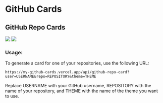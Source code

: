 # GitHub Cards


## GitHub Repo Cards

![](https://my-github-cards.vercel.app/api/github-repo-card?user=robert-warneke&repo=github-cards&theme=light)
![](https://my-github-cards.vercel.app/api/github-repo-card?user=robert-warneke&repo=github-cards&theme=dark)

### Usage:

To generate a card for one of your repositories, use the following URL:

```
https://my-github-cards.vercel.app/api/github-repo-card?user=USERNAME&repo=REPOSITORY&theme=THEME
```

Replace USERNAME with your GitHub username, REPOSITORY with the name of your repository, and THEME with the name of the theme you want to use.
